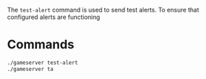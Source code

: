 The `test-alert` command is used to send test alerts. To ensure that configured alerts are functioning

# Commands

````bash
./gameserver test-alert
./gameserver ta
````